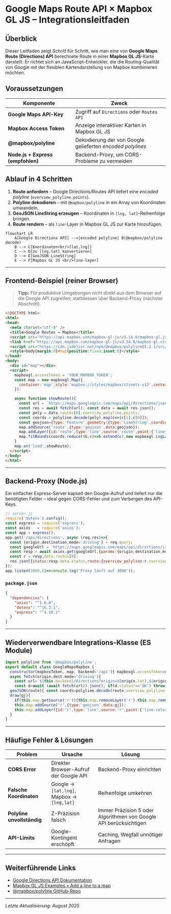 # Google Maps Route API × Mapbox GL JS – Integrationsleitfaden

## Überblick
Dieser Leitfaden zeigt Schritt für Schritt, wie man eine von **Google Maps Route (Directions) API** berechnete Route in einer **Mapbox GL JS**-Karte darstellt. Er richtet sich an JavaScript-Entwickler, die die Routing-Qualität von Google mit der flexiblen Kartendarstellung von Mapbox kombinieren möchten.

## Voraussetzungen

| Komponente              | Zweck                                                      |
|-------------------------|------------------------------------------------------------|
| **Google Maps API-Key** | Zugriff auf `Directions` oder `Routes API`                |
| **Mapbox Access Token** | Anzeige interaktiver Karten in Mapbox GL JS               |
| **@mapbox/polyline**    | Dekodierung der von Google gelieferten *encoded polylines* |
| **Node.js + Express (empfohlen)** | Backend-Proxy, um CORS-Probleme zu vermeiden      |

## Ablauf in 4 Schritten

1. **Route anfordern** – Google Directions/Routes API liefert eine *encoded polyline* (`overview_polyline.points`).
2. **Polyline dekodieren** – mit `@mapbox/polyline` in ein Array von Koordinaten umwandeln.
3. **GeoJSON LineString erzeugen** – Koordinaten in `[lng, lat]`-Reihenfolge bringen.
4. **Route rendern** – als `line`-Layer in Mapbox GL JS zur Karte hinzufügen.

```mermaid
flowchart LR
    A[Google Directions API] -->|encoded polyline| B(@mapbox/polyline decode)
    B --> C{Koordinaten<br/>[lat,lng]}
    C --> D[zu [lng,lat] konvertieren]
    D --> E[GeoJSON LineString]
    E --> F[Mapbox GL JS <br/>line-layer]
```

---

## Frontend-Beispiel (reiner Browser)

> **Tipp:** Für produktive Umgebungen *nicht* direkt aus dem Browser auf die Google API zugreifen; stattdessen über Backend-Proxy (nächster Abschnitt).

```html
<!DOCTYPE html>
<html>
<head>
  <meta charset="utf-8" />
  <title>Google Routes → Mapbox</title>
  <script src="https://api.mapbox.com/mapbox-gl-js/v3.14.0/mapbox-gl.js"></script>
  <link href="https://api.mapbox.com/mapbox-gl-js/v3.14.0/mapbox-gl.css" rel="stylesheet" />
  <script src="https://cdn.jsdelivr.net/npm/@mapbox/polyline@1.2.1/src/polyline.min.js"></script>
  <style>body{margin:0}#map{position:fixed;inset:0}</style>
</head>
<body>
  <div id="map"></div>
  <script>
    mapboxgl.accessToken = 'YOUR_MAPBOX_TOKEN';
    const map = new mapboxgl.Map({
      container:'map',style:'mapbox://styles/mapbox/streets-v12',center:[13.405,52.52],zoom:12
    });

    async function showRoute(){
      const url = `https://maps.googleapis.com/maps/api/directions/json?origin=52.52,13.405&destination=52.517,13.389&key=YOUR_GOOGLE_KEY`;
      const res = await fetch(url); const data = await res.json();
      const poly = data.routes[0].overview_polyline.points;
      const coords = polyline.decode(poly).map(c=>[c[1],c[0]]);
      const geojson={type:'Feature',geometry:{type:'LineString',coordinates:coords}};
      map.addSource('route',{type:'geojson',data:geojson});
      map.addLayer({id:'route',type:'line',source:'route',paint:{'line-color':'#3b82f6','line-width':6}});
      map.fitBounds(coords.reduce((b,c)=>b.extend(c),new mapboxgl.LngLatBounds(coords[0],coords[0])),{padding:50});
    }
    map.on('load',showRoute);
  </script>
</body>
</html>
```

---

## Backend-Proxy (Node.js)

Ein einfacher Express-Server kapselt den Google-Aufruf und liefert nur die benötigten Felder – ideal gegen CORS-Fehler und zum Verbergen des API-Keys.

```javascript
// server.js
require('dotenv').config();
const express = require('express');
const axios   = require('axios');
const app = express();
app.get('/api/directions', async (req,res)=>{
  const {origin,destination,mode='driving'} = req.query;
  const googleUrl = 'https://maps.googleapis.com/maps/api/directions/json';
  const resp = await axios.get(googleUrl,{params:{origin,destination,mode,key:process.env.GOOGLE_API_KEY}});
  const r = resp.data.routes[0];
  res.json({status:resp.data.status,route:{overview_polyline:r.overview_polyline,legs:r.legs,summary:r.summary}});
});
app.listen(3000,()=>console.log('Proxy läuft auf 3000'));
```

### `package.json`

```json
{
  "dependencies": {
    "axios": "^1.6.0",
    "dotenv": "^16.3.1",
    "express": "^4.18.2"
  }
}
```

---

## Wiederverwendbare Integrations-Klasse (ES Module)

```javascript
import polyline from '@mapbox/polyline';
export default class GoogleMapsMapbox {
  constructor(mapboxToken, map, backend='/api'){ mapboxgl.accessToken=mapboxToken; this.map=new mapboxgl.Map({container:map,style:'mapbox://styles/mapbox/streets-v12'}); this.backend=backend; }
  async fetch(origin,dest,mode='driving'){
    const url=`${this.backend}/directions?origin=${origin.lat},${origin.lng}&destination=${dest.lat},${dest.lng}&mode=${mode}`;
    const d=await (await fetch(url)).json(); if(d.status!=='OK') throw Error(d.status); return d.route; }
  geoJSON(route){ const coords=polyline.decode(route.overview_polyline.points).map(c=>[c[1],c[0]]); return {type:'Feature',geometry:{type:'LineString',coordinates:coords}}; }
  draw(gj){
    if(this.map.getSource('r')){this.map.removeLayer('r');this.map.removeSource('r');}
    this.map.addSource('r',{type:'geojson',data:gj});
    this.map.addLayer({id:'r',type:'line',source:'r',paint:{'line-color':'#f43','line-width':6}});
  }
}
```

---

## Häufige Fehler & Lösungen

| Problem                | Ursache                                         | Lösung                                                        |
|------------------------|-------------------------------------------------|---------------------------------------------------------------|
| **CORS Error**         | Direkter Browser-Aufruf der Google API          | Backend-Proxy einrichten                                      |
| **Falsche Koordinaten**| Google → `[lat,lng]`, Mapbox → `[lng,lat]`      | Reihenfolge umkehren                                          |
| **Polyline unvollständig** | Z-Präzision falsch                         | Immer Präzision 5 oder Algorithmen von Google API berücksichtigen |
| **API-Limits**         | Google-Kontingent erschöpft                     | Caching, Wegfall unnötiger Anfragen                           |

---

## Weiterführende Links

* [Google Directions API Dokumentation](https://developers.google.com/maps/documentation/directions)
* [Mapbox GL JS Examples » Add a line to a map](https://docs.mapbox.com/mapbox-gl-js/example/geojson-line/)
* [@mapbox/polyline GitHub-Repo](https://github.com/mapbox/polyline)

---

*Letzte Aktualisierung: August 2025*